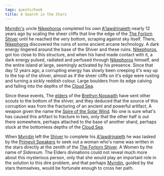 ```yaml
---
tags: quests/hook
title: A Search in the Stars
---
```


[Myrrdin's](People/Party/Myrrdin%20Chosaach.md)  uncle [Nikephoros](People/Nikephoros.md) completed his own [A'lawdrinaieth](Things/A'lawdrinaieth.md) nearly 12 years ago by scaling the sheer cliffs that line the edge of the [The Forlorn Shiver](Locations/Cloud%20Sea/Shards/The%20Forlorn%20Shiver/The%20Forlorn%20Shiver.md) until he reached the very bottom, scraping against sky itself. There, [Nikephoros](People/Nikephoros.md) discovered the ruins of some ancient arcane technology. A dark energy lingered around the base of the Shiver and these ruins. [Nikephoros](People/Nikephoros.md), got too close to this structure, and when his hand made contact with it, a dark energy pulsed, radiated and perfused through [Nikephoros](People/Nikephoros.md) himself, and the entire island at large, seemingly activated by his presence. Since that day 12 years ago, a corrupting energy has slowly been creeping it's way up to the top of the shiver, almost as if the sheer cliffs on it's edge were rusting and turning a sickly reddish colour. Large boulders from its edge calving and falling into the depths of the [Cloud Sea](Locations/Cloud%20Sea/Cloud%20Sea.md).

Since these events, The [elders](Groups/Primevil%20Speakers.md) of the [Brethyn Noswaith](Groups/Brethyn%20Noswaith.md) have sent other scouts to the bottom of the shiver, and they deduced that the source of this corruption was from the fracturing of an ancient and powerful artifact, A weapon given the name the [Spire of the Solar Wind](Things/Items/Spire%20of%20the%20Solar%20Wind.md). No one is sure what's has caused this artifact to fracture in two, only that the other half is out there somewhere, perhaps attached to the base of another shard, perhaps stuck at the bottomless depths of the [Cloud Sea](Locations/Cloud%20Sea/Cloud%20Sea.md).

When [Myrrdin](People/Party/Myrrdin%20Chosaach.md) left the [Shiver](Locations/Cloud%20Sea/Shards/The%20Forlorn%20Shiver/The%20Forlorn%20Shiver.md) to complete his [A'lawdrinaieth](Things/A'lawdrinaieth.md) he was tasked by the [Primevil Speakers](Groups/Primevil%20Speakers.md) to seek out a woman who's name was written in the stars directly at the zenith of the [The Forlorn Shiver](Locations/Cloud%20Sea/Shards/The%20Forlorn%20Shiver/The%20Forlorn%20Shiver.md). A Women by the name of *Sidereum*. The Elders divinations could not reveal much more about this mysterious person, only that she would play an important role in the solution to this dire problem, and that perhaps [Myrrdin](People/Party/Myrrdin%20Chosaach.md), guided by the stars themselves,  would be fortunate enough to cross her path.
